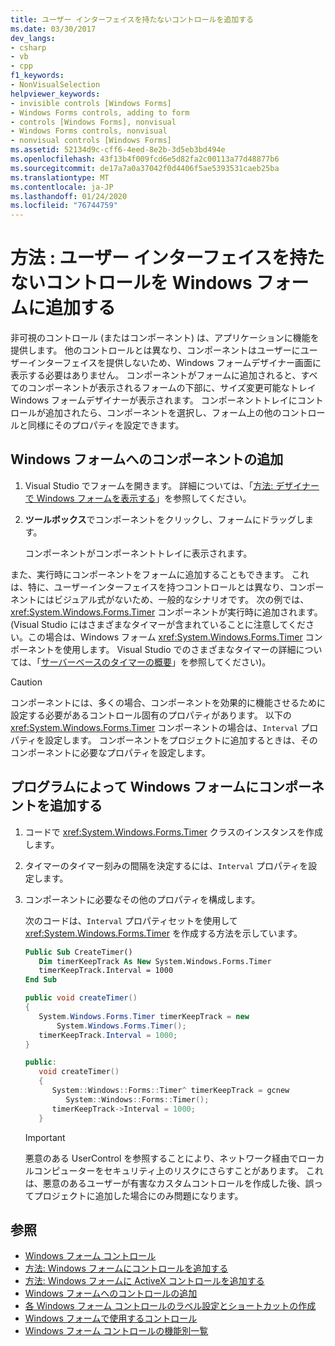 ```yaml
---
title: ユーザー インターフェイスを持たないコントロールを追加する
ms.date: 03/30/2017
dev_langs:
- csharp
- vb
- cpp
f1_keywords:
- NonVisualSelection
helpviewer_keywords:
- invisible controls [Windows Forms]
- Windows Forms controls, adding to form
- controls [Windows Forms], nonvisual
- Windows Forms controls, nonvisual
- nonvisual controls [Windows Forms]
ms.assetid: 52134d9c-cff6-4eed-8e2b-3d5eb3bd494e
ms.openlocfilehash: 43f13b4f009fcd6e5d82fa2c00113a77d48877b6
ms.sourcegitcommit: de17a7a0a37042f0d4406f5ae5393531caeb25ba
ms.translationtype: MT
ms.contentlocale: ja-JP
ms.lasthandoff: 01/24/2020
ms.locfileid: "76744759"
---
```

# <a name="how-to-add-controls-without-a-user-interface-to-windows-forms"></a>方法 : ユーザー インターフェイスを持たないコントロールを Windows フォームに追加する

非可視のコントロール (またはコンポーネント) は、アプリケーションに機能を提供します。 他のコントロールとは異なり、コンポーネントはユーザーにユーザーインターフェイスを提供しないため、Windows フォームデザイナー画面に表示する必要はありません。 コンポーネントがフォームに追加されると、すべてのコンポーネントが表示されるフォームの下部に、サイズ変更可能なトレイ Windows フォームデザイナーが表示されます。 コンポーネントトレイにコントロールが追加されたら、コンポーネントを選択し、フォーム上の他のコントロールと同様にそのプロパティを設定できます。

## <a name="add-a-component-to-a-windows-form"></a>Windows フォームへのコンポーネントの追加

1. Visual Studio でフォームを開きます。 詳細については、「[方法: デザイナーで Windows フォームを表示する](https://docs.microsoft.com/previous-versions/visualstudio/visual-studio-2010/w5yd62ts(v=vs.100))」を参照してください。

2. **ツールボックス**でコンポーネントをクリックし、フォームにドラッグします。

     コンポーネントがコンポーネントトレイに表示されます。

また、実行時にコンポーネントをフォームに追加することもできます。 これは、特に、ユーザーインターフェイスを持つコントロールとは異なり、コンポーネントにはビジュアル式がないため、一般的なシナリオです。 次の例では、<xref:System.Windows.Forms.Timer> コンポーネントが実行時に追加されます。 (Visual Studio にはさまざまなタイマーが含まれていることに注意してください。この場合は、Windows フォーム <xref:System.Windows.Forms.Timer> コンポーネントを使用します。 Visual Studio でのさまざまなタイマーの詳細については、「[サーバーベースのタイマーの概要](https://docs.microsoft.com/previous-versions/visualstudio/visual-studio-2008/tb9yt5e6(v=vs.90))」を参照してください)。

> [!CAUTION]
> コンポーネントには、多くの場合、コンポーネントを効果的に機能させるために設定する必要があるコントロール固有のプロパティがあります。 以下の <xref:System.Windows.Forms.Timer> コンポーネントの場合は、`Interval` プロパティを設定します。 コンポーネントをプロジェクトに追加するときは、そのコンポーネントに必要なプロパティを設定します。

## <a name="add-a-component-to-a-windows-form-programmatically"></a>プログラムによって Windows フォームにコンポーネントを追加する

1. コードで <xref:System.Windows.Forms.Timer> クラスのインスタンスを作成します。

2. タイマーのタイマー刻みの間隔を決定するには、`Interval` プロパティを設定します。

3. コンポーネントに必要なその他のプロパティを構成します。

     次のコードは、`Interval` プロパティセットを使用して <xref:System.Windows.Forms.Timer> を作成する方法を示しています。

    ```vb
    Public Sub CreateTimer()
       Dim timerKeepTrack As New System.Windows.Forms.Timer
       timerKeepTrack.Interval = 1000
    End Sub
    ```

    ```csharp
    public void createTimer()
    {
       System.Windows.Forms.Timer timerKeepTrack = new
           System.Windows.Forms.Timer();
       timerKeepTrack.Interval = 1000;
    }
    ```

    ```cpp
    public:
       void createTimer()
       {
          System::Windows::Forms::Timer^ timerKeepTrack = gcnew
             System::Windows::Forms::Timer();
          timerKeepTrack->Interval = 1000;
       }
    ```

    > [!IMPORTANT]
    > 悪意のある UserControl を参照することにより、ネットワーク経由でローカルコンピューターをセキュリティ上のリスクにさらすことがあります。 これは、悪意のあるユーザーが有害なカスタムコントロールを作成した後、誤ってプロジェクトに追加した場合にのみ問題になります。

## <a name="see-also"></a>参照

- [Windows フォーム コントロール](index.md)
- [方法: Windows フォームにコントロールを追加する](how-to-add-controls-to-windows-forms.md)
- [方法: Windows フォームに ActiveX コントロールを追加する](how-to-add-activex-controls-to-windows-forms.md)
- [Windows フォームへのコントロールの追加](putting-controls-on-windows-forms.md)
- [各 Windows フォーム コントロールのラベル設定とショートカットの作成](labeling-individual-windows-forms-controls-and-providing-shortcuts-to-them.md)
- [Windows フォームで使用するコントロール](controls-to-use-on-windows-forms.md)
- [Windows フォーム コントロールの機能別一覧](windows-forms-controls-by-function.md)
